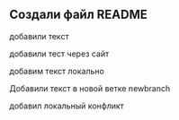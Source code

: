 ## Создали файл README

добавили текст

добавили тест через сайт

добавим текст локально

Добавили текст в новой ветке newbranch

добавил локальный конфликт